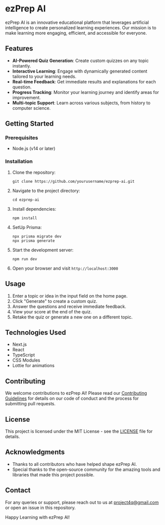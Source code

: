 # ezPrep AI

ezPrep AI is an innovative educational platform that leverages artificial intelligence to create personalized learning experiences. Our mission is to make learning more engaging, efficient, and accessible for everyone.

## Features

- **AI-Powered Quiz Generation**: Create custom quizzes on any topic instantly.
- **Interactive Learning**: Engage with dynamically generated content tailored to your learning needs.
- **Real-time Feedback**: Get immediate results and explanations for each question.
- **Progress Tracking**: Monitor your learning journey and identify areas for improvement.
- **Multi-topic Support**: Learn across various subjects, from history to computer science.

## Getting Started

### Prerequisites

- Node.js (v14 or later)

### Installation

1. Clone the repository:
   ```
   git clone https://github.com/yourusername/ezprep-ai.git
   ```

2. Navigate to the project directory:
   ```
   cd ezprep-ai
   ```

3. Install dependencies:
   ```
   npm install
   ```
4. SetUp Prisma:
   ```
   npx prisma migrate dev
   npx prisma generate
   ```
5. Start the development server:
   ```
   npm run dev
   ```

6. Open your browser and visit `http://localhost:3000`

## Usage

1. Enter a topic or idea in the input field on the home page.
2. Click "Generate" to create a custom quiz.
3. Answer the questions and receive immediate feedback.
4. View your score at the end of the quiz.
5. Retake the quiz or generate a new one on a different topic.

## Technologies Used

- Next.js
- React
- TypeScript
- CSS Modules
- Lottie for animations

## Contributing

We welcome contributions to ezPrep AI! Please read our [Contributing Guidelines](CONTRIBUTING.md) for details on our code of conduct and the process for submitting pull requests.

## License

This project is licensed under the MIT License - see the [LICENSE](LICENSE) file for details.

## Acknowledgments

- Thanks to all contributors who have helped shape ezPrep AI.
- Special thanks to the open-source community for the amazing tools and libraries that made this project possible.

## Contact

For any queries or support, please reach out to us at project4q@gmail.com or open an issue in this repository.

Happy Learning with ezPrep AI!
